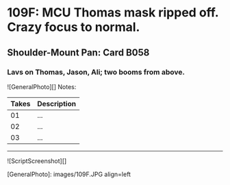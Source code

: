 # 109F: MCU Thomas mask ripped off. Crazy focus to normal.

## Shoulder-Mount Pan: Card B058

### Lavs on Thomas, Jason, Ali; two booms from above.

![GeneralPhoto][]
Notes: 

| Takes | Description |
|:---|:----|
| 01 | ... |
| 02 | ... |
| 03 | ... |

----

![ScriptScreenshot][]


[GeneralPhoto]:  images/109F.JPG align=left
